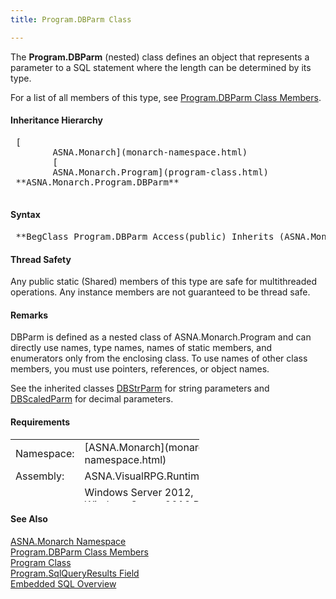 ```yaml
---
title: Program.DBParm Class

---
```


The **Program.DBParm** (nested) class defines an object that represents a parameter to a SQL statement where the length can be determined by its type.

For a list of all members of this type, see [ Program.DBParm Class Members](program-db-parm-class-members.html).

#### Inheritance Hierarchy
<pre> [
        ASNA.Monarch](monarch-namespace.html)
        [
        ASNA.Monarch.Program](program-class.html)
 **ASNA.Monarch.Program.DBParm** 
      </pre>

#### Syntax
<pre class="syntax"> **BegClass Program.DBParm Access(public) Inherits (ASNA.Monarch.Program)**       </pre>

#### Thread Safety
Any public static (Shared) members of this type are safe for multithreaded operations. Any instance members are not guaranteed to be thread safe.

#### Remarks
DBParm is defined as a nested class of ASNA.Monarch.Program and can directly use names, type names, names of static members, and enumerators only from the enclosing class. To use names of other class members, you must use pointers, references, or object names.

See the inherited classes [ DBStrParm](program-db-str-parm-class.html) for string parameters and [ DBScaledParm](program-db-scaled-parm-class.html) for decimal parameters.
<!-- start -->

#### Requirements
<table class="dttable" cellspacing="0" cellpadding="4" style="width: 60%; height: 100px">
           <colgroup>
            <col width="15%" style="font-weight:bold" />
            <col width="85%" />
          </colgroup>
          <tr>
            <td>Namespace:</td>
            <td>[ASNA.Monarch](monarch-namespace.html)</td>
          </tr>
          <tr>
            <td>Assembly:</td>
            <td>ASNA.VisualRPG.Runtime.DLL</td>
          </tr>
         <tr>
            <td>Platforms:</td>
            <td> Windows Server 2012, Windows Server 2012 R2, Windows Server 2016, Windows 7, Windows 8 Pro, Windows 10 Pro</td>
         </tr>
</table>

<!-- end -->

#### See Also
[ASNA.Monarch Namespace](monarch-namespace.html) <br /> [ Program.DBParm Class Members](program-db-parm-class-members.html) <br /> [Program Class](program-class.html) <br /> [ Program.SqlQueryResults Field](program-class-sql-query-results-field.html) <br /> [ Embedded SQL Overview](amfconSQLStatementExamples.html) 

